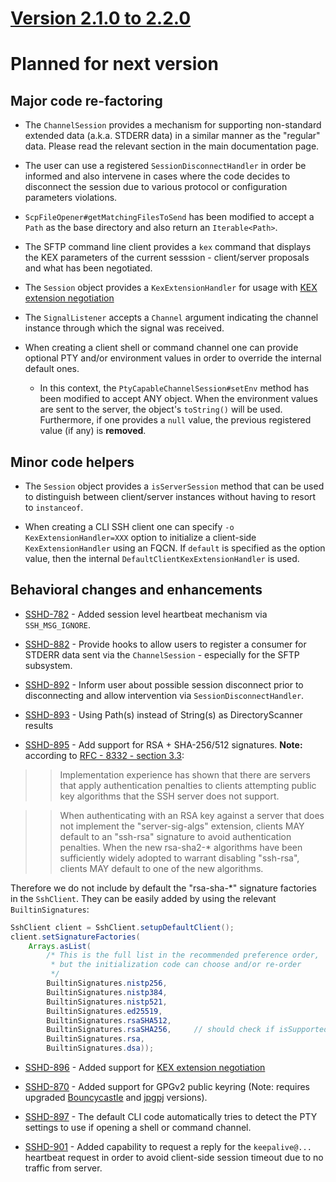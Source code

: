# [Version 2.1.0 to 2.2.0](./docs/changes/2.2.0.md)

# Planned for next version

## Major code re-factoring

* The `ChannelSession` provides a mechanism for supporting non-standard extended data (a.k.a. STDERR data)
in a similar manner as the "regular" data. Please read the relevant section in the main documentation page.

* The user can use a registered `SessionDisconnectHandler` in order be informed and also intervene in cases
where the code decides to disconnect the session due to various protocol or configuration parameters violations.

* `ScpFileOpener#getMatchingFilesToSend` has been modified to accept a `Path` as the base directory
and also return an `Iterable<Path>`.

* The SFTP command line client provides a `kex` command that displays the KEX parameters of the
current sesssion - client/server proposals and what has been negotiated.

* The `Session` object provides a `KexExtensionHandler` for usage with [KEX extension negotiation](https://tools.wordtothewise.com/rfc/rfc8308)

* The `SignalListener` accepts a `Channel` argument indicating the channel instance through which the signal was received.

* When creating a client shell or command channel one can provide optional PTY and/or environment values in order
to override the internal default ones.

    * In this context, the `PtyCapableChannelSession#setEnv` method has been modified to accept ANY object.
    When the environment values are sent to the server, the object's `toString()` will be used. Furthermore,
    if one provides a `null` value, the previous registered value (if any) is **removed**.

## Minor code helpers

* The `Session` object provides a `isServerSession` method that can be used to distinguish between
client/server instances without having to resort to `instanceof`.

* When creating a CLI SSH client one can specify `-o KexExtensionHandler=XXX` option to initialize
a client-side `KexExtensionHandler` using an FQCN. If `default` is specified as the option value,
then the internal `DefaultClientKexExtensionHandler` is used.

## Behavioral changes and enhancements

* [SSHD-782](https://issues.apache.org/jira/browse/SSHD-882) - Added session level heartbeat mechanism via `SSH_MSG_IGNORE`.

* [SSHD-882](https://issues.apache.org/jira/browse/SSHD-882) - Provide hooks to allow users to register a consumer
for STDERR data sent via the `ChannelSession` - especially for the SFTP subsystem.

* [SSHD-892](https://issues.apache.org/jira/browse/SSHD-882) - Inform user about possible session disconnect prior
to disconnecting and allow intervention via `SessionDisconnectHandler`.

* [SSHD-893](https://issues.apache.org/jira/browse/SSHD-893) - Using Path(s) instead of String(s) as DirectoryScanner results

* [SSHD-895](https://issues.apache.org/jira/browse/SSHD-895) - Add support for RSA + SHA-256/512 signatures. **Note:** according
to [RFC - 8332 - section 3.3](https://tools.ietf.org/html/rfc8332#section-3.3):

>> Implementation experience has shown that there are servers that apply
>> authentication penalties to clients attempting public key algorithms
>> that the SSH server does not support.

>> When authenticating with an RSA key against a server that does not
>> implement the "server-sig-algs" extension, clients MAY default to an
>> "ssh-rsa" signature to avoid authentication penalties.  When the new
>> rsa-sha2-* algorithms have been sufficiently widely adopted to
>> warrant disabling "ssh-rsa", clients MAY default to one of the new
>> algorithms.

Therefore we do not include by default the "rsa-sha-*" signature factories in the `SshClient`. They can
be easily added by using the relevant `BuiltinSignatures`:

```java
SshClient client = SshClient.setupDefaultClient();
client.setSignatureFactories(
    Arrays.asList(
        /* This is the full list in the recommended preference order,
         * but the initialization code can choose and/or re-order
         */
        BuiltinSignatures.nistp256,
        BuiltinSignatures.nistp384,
        BuiltinSignatures.nistp521,
        BuiltinSignatures.ed25519,
        BuiltinSignatures.rsaSHA512,
        BuiltinSignatures.rsaSHA256,     // should check if isSupported since not required by default for Java 8
        BuiltinSignatures.rsa,
        BuiltinSignatures.dsa));
```

* [SSHD-896](https://issues.apache.org/jira/browse/SSHD-896) - Added support for [KEX extension negotiation](https://tools.ietf.org/html/rfc8308)

* [SSHD-870](https://issues.apache.org/jira/browse/SSHD-896) - Added support for GPGv2 public keyring (Note: requires upgraded
[Bouncycastle](https://mvnrepository.com/artifact/org.bouncycastle/bcpg-jdk15on/1.61) and [jpgpj](https://mvnrepository.com/artifact/org.c02e.jpgpj/jpgpj/0.6.1) versions).

* [SSHD-897](https://issues.apache.org/jira/browse/SSHD-897) - The default CLI code automatically tries to detect the PTY settings to use
if opening a shell or command channel.

* [SSHD-901](https://issues.apache.org/jira/browse/SSHD-901) - Added capability to request a reply for the `keepalive@...` heartbeat request
in order to avoid client-side session timeout due to no traffic from server.
